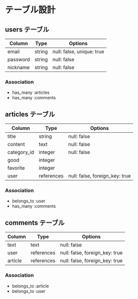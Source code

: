 # テーブル設計

## users テーブル

| Column             | Type    | Options                   |
| ------------------ | ------- | ------------------------- |
| email              | string  | null: false, unique: true |
| password           | string  | null: false               |
| nickname           | string  | null: false               |

### Association

- has_many :articles
- has_many :comments

## articles テーブル

| Column          | Type       | Options                        |
| --------------- | ---------- | ------------------------------ |
| title           | string     | null: false                    |
| content         | text       | null: false                    |
| category_id     | integer    | null: false                    |
| good            | integer    |                                |
| favorite        | integer    |                                |
| user            | references | null: false, foreign_key: true |

### Association

- belongs_to :user
- has_many :comments

## comments テーブル

| Column          | Type       | Options                        |
| --------------- | ---------- | ------------------------------ |
| text            | text       | null: false                    |
| user            | references | null: false, foreign_key: true |
| article         | references | null: false, foreign_key: true |

### Association

- belongs_to :article
- belongs_to :user
